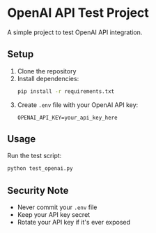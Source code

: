 # OpenAI API Test Project

A simple project to test OpenAI API integration.

## Setup

1. Clone the repository
2. Install dependencies:
   ```bash
   pip install -r requirements.txt
   ```
3. Create `.env` file with your OpenAI API key:
   ```
   OPENAI_API_KEY=your_api_key_here
   ```

## Usage

Run the test script:
```bash
python test_openai.py
```

## Security Note
- Never commit your `.env` file
- Keep your API key secret
- Rotate your API key if it's ever exposed 